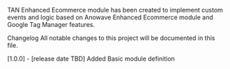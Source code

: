 TAN Enhanced Ecommerce
module has been created to implement custom events and logic based on Anowave Enhanced Ecommerce module and Google Tag Manager features.

Changelog
All notable changes to this project will be documented in this file.

[1.0.0] - [release date TBD]
Added
Basic module definition
